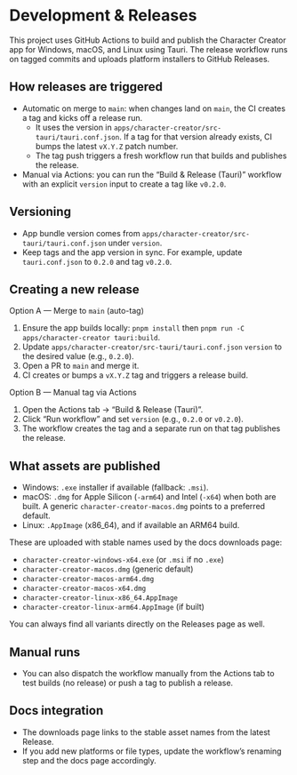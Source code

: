 # Development & Releases

This project uses GitHub Actions to build and publish the Character Creator app for Windows, macOS, and Linux using Tauri. The release workflow runs on tagged commits and uploads platform installers to GitHub Releases.

## How releases are triggered
- Automatic on merge to `main`: when changes land on `main`, the CI creates a tag and kicks off a release run.
  - It uses the version in `apps/character-creator/src-tauri/tauri.conf.json`. If a tag for that version already exists, CI bumps the latest `vX.Y.Z` patch number.
  - The tag push triggers a fresh workflow run that builds and publishes the release.
- Manual via Actions: you can run the “Build & Release (Tauri)” workflow with an explicit `version` input to create a tag like `v0.2.0`.

## Versioning
- App bundle version comes from `apps/character-creator/src-tauri/tauri.conf.json` under `version`.
- Keep tags and the app version in sync. For example, update `tauri.conf.json` to `0.2.0` and tag `v0.2.0`.

## Creating a new release
Option A — Merge to `main` (auto-tag)
1. Ensure the app builds locally: `pnpm install` then `pnpm run -C apps/character-creator tauri:build`.
2. Update `apps/character-creator/src-tauri/tauri.conf.json` `version` to the desired value (e.g., `0.2.0`).
3. Open a PR to `main` and merge it.
4. CI creates or bumps a `vX.Y.Z` tag and triggers a release build.

Option B — Manual tag via Actions
1. Open the Actions tab → “Build & Release (Tauri)”.
2. Click “Run workflow” and set `version` (e.g., `0.2.0` or `v0.2.0`).
3. The workflow creates the tag and a separate run on that tag publishes the release.

## What assets are published
- Windows: `.exe` installer if available (fallback: `.msi`).
- macOS: `.dmg` for Apple Silicon (`-arm64`) and Intel (`-x64`) when both are built. A generic `character-creator-macos.dmg` points to a preferred default.
- Linux: `.AppImage` (x86_64), and if available an ARM64 build.

These are uploaded with stable names used by the docs downloads page:

- `character-creator-windows-x64.exe` (or `.msi` if no `.exe`)
- `character-creator-macos.dmg` (generic default)
- `character-creator-macos-arm64.dmg`
- `character-creator-macos-x64.dmg`
- `character-creator-linux-x86_64.AppImage`
- `character-creator-linux-arm64.AppImage` (if built)

You can always find all variants directly on the Releases page as well.

## Manual runs
- You can also dispatch the workflow manually from the Actions tab to test builds (no release) or push a tag to publish a release.

## Docs integration
- The downloads page links to the stable asset names from the latest Release.
- If you add new platforms or file types, update the workflow’s renaming step and the docs page accordingly.
